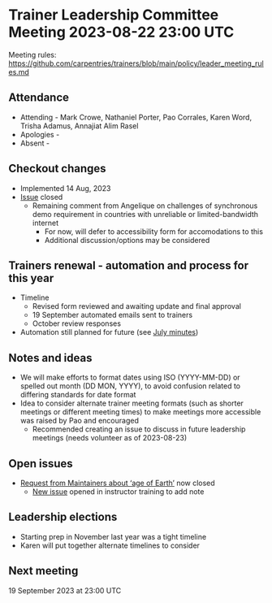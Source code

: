 # Trainer Leadership Committee Meeting 2023-08-22 23:00 UTC
Meeting rules: https://github.com/carpentries/trainers/blob/main/policy/leader_meeting_rules.md

## Attendance
- Attending - Mark Crowe, Nathaniel Porter, Pao Corrales, Karen Word, Trisha Adamus, Annajiat Alim Rasel
- Apologies - 
- Absent - 

## Checkout changes
- Implemented 14 Aug, 2023
- [Issue](https://github.com/carpentries/trainers/issues/226) closed
  - Remaining comment from Angelique on challenges of synchronous demo requirement in countries with unreliable or limited-bandwidth internet
    - For now, will defer to accessibility form for accomodations to this
    - Additional discussion/options may be considered

## Trainers renewal - automation and process for this year
- Timeline
  - Revised form reviewed and awaiting update and final approval
  - 19 September automated emails sent to trainers
  - October review responses
- Automation still planned for future (see [July minutes](https://github.com/carpentries/trainers/blob/main/leadership_minutes/2023-07-25-leadership-minutes.md))

## Notes and ideas
- We will make efforts to format dates using ISO (YYYY-MM-DD) or spelled out month (DD MON, YYYY), to avoid confusion related to differing standards for date format
- Idea to consider alternate trainer meeting formats (such as shorter meetings or different meeting times) to make meetings more accessible was raised by Pao and encouraged
  - Recommended creating an issue to discuss in future leadership meetings (needs volunteer as of 2023-08-23)

## Open issues
- [Request from Maintainers about ‘age of Earth’](https://github.com/carpentries/trainers/issues/260) now closed
  - [New issue](https://github.com/carpentries/instructor-training/issues/1578) opened in instructor training to add note

## Leadership elections
- Starting prep in November last year was a tight timeline
- Karen will put together alternate timelines to consider

## Next meeting
19 September 2023 at 23:00 UTC
